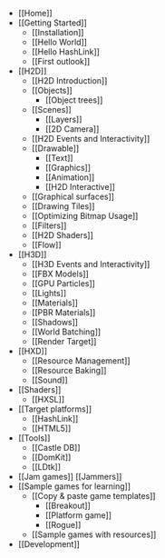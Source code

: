 * [[Home]]
* [[Getting Started]]
  * [[Installation]]
  * [[Hello World]]
  * [[Hello HashLink]]
  * [[First outlook]]
* [[H2D]]
  * [[H2D Introduction]]
  * [[Objects]]
    * [[Object trees]]
  * [[Scenes]]
    * [[Layers]]
    * [[2D Camera]]
  * [[H2D Events and Interactivity]]
  * [[Drawable]]
    * [[Text]]
    * [[Graphics]]
    * [[Animation]]
    * [[H2D Interactive]]
  * [[Graphical surfaces]]
  * [[Drawing Tiles]]
  * [[Optimizing Bitmap Usage]]
  * [[Filters]]
  * [[H2D Shaders]]
  * [[Flow]]
* [[H3D]]
  * [[H3D Events and Interactivity]]
  * [[FBX Models]]
  * [[GPU Particles]]
  * [[Lights]]
  * [[Materials]]
  * [[PBR Materials]]
  * [[Shadows]]
  * [[World Batching]]
  * [[Render Target]]
* [[HXD]]
  * [[Resource Management]]
  * [[Resource Baking]]
  * [[Sound]]
* [[Shaders]]
  * [[HXSL]]
* [[Target platforms]]
  * [[HashLink]]
  * [[HTML5]]
* [[Tools]]
  * [[Castle DB]]
  * [[DomKit]]
  * [[LDtk]]
* [[Jam games]]
  [[Jammers]]
* [[Sample games for learning]]
  * [[Copy & paste game templates]]
    * [[Breakout]]
    * [[Platform game]]
    * [[Rogue]]
  * [[Sample games with resources]]
* [[Development]]